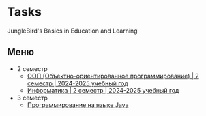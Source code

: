 # Tasks
JungleBird's Basics in Education and Learning

## Меню
- 2 семестр
  - [ООП (Объектно-ориентированное программирование) | 2 семестр | 2024-2025 учебный год](https://github.com/RealJungleBird/Tasks/blob/main/ООП%20(Объектно-ориентированное%20программирование)/)
  - [Информатика | 2 семестр | 2024-2025 учебный год](https://github.com/RealJungleBird/Tasks/blob/main/Информатика/)
- 3 семестр
  - [Программирование на языке Java](https://github.com/RealJungleBird/Tasks/blob/main/Программирование%20на%20языке%20Java/)
